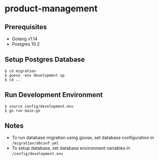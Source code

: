 # product-management

## Prerequisites

* Golang v1.14
* Postgres 10.2

## Setup Postgres Database

    $ cd migration
    $ goose -env development up
    $ cd ..

## Run Development Environment

    $ source config/development.env
    $ go run main.go

## Notes

* To run database migration using goose, set database configuration in `/migration/dbconf.yml`
* To setup database, set database environment variables in `/config/development.env`
